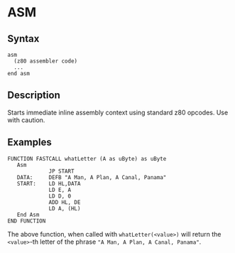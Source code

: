 # ASM


## Syntax


```
asm
  (z80 assembler code)
  ...
end asm
```

## Description

Starts immediate inline assembly context using standard z80 opcodes.
Use with caution.

## Examples

```
FUNCTION FASTCALL whatLetter (A as uByte) as uByte
   Asm
             JP START
   DATA:     DEFB "A Man, A Plan, A Canal, Panama"
   START:    LD HL,DATA
             LD E, A
             LD D, 0
             ADD HL, DE
             LD A, (HL)
   End Asm
END FUNCTION
```


The above function, when called with `whatLetter(<value>)` will return the `<value>`-th letter of the phrase
`"A Man, A Plan, A Canal, Panama"`.
